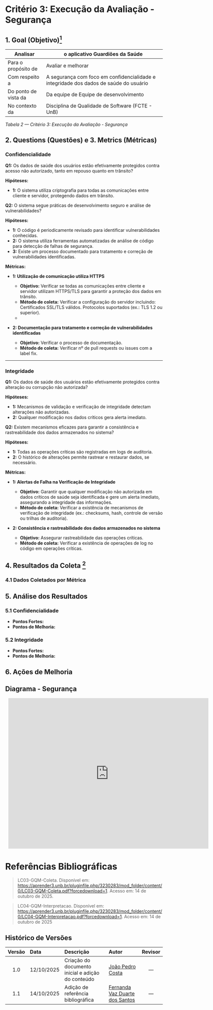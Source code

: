# Critério 3: Execução da Avaliação - Segurança

## 1. Goal (Objetivo)<a href="#ref1"><sup>1</sup></a>


| Analisar | o aplicativo Guardiões da Saúde |
|----------|--------------------------------|
| Para o propósito de |Avaliar e melhorar |
| Com respeito a | A segurança com foco em confidencialidade e integridade dos dados de saúde do usuário |
| Do ponto de vista da | 	Da equipe de Equipe de desenvolvimento |
| No contexto da |	Disciplina de Qualidade de Software (FCTE - UnB) |

*Tabela 2 — Critério 3: Execução da Avaliação - Segurança*


## 2. Questions (Questões) e 3. Metrics (Métricas)

### Confidencialidade

**Q1:** Os dados de saúde dos usuários estão efetivamente protegidos contra acesso não autorizado, tanto em repouso quanto em trânsito?

**Hipóteses:**
- **1:** O sistema utiliza criptografia para todas as comunicações entre cliente e servidor, protegendo dados em trânsito.

**Q2:** O sistema segue práticas de desenvolvimento seguro e análise de vulnerabilidades?

**Hipóteses:**
- **1:** O código é periodicamente revisado para identificar vulnerabilidades conhecidas.
- **2:** O sistema utiliza ferramentas automatizadas de análise de código para detecção de falhas de segurança.
- **3:** Existe um processo documentado para tratamento e correção de vulnerabilidades identificadas.

**Métricas:**

- **1: Utilização de comunicação utiliza HTTPS**
  - **Objetivo:** Verificar se todas as comunicações entre cliente e servidor utilizam HTTPS/TLS para garantir a proteção dos dados em trânsito.
  - **Método de coleta:** Verificar a configuração do servidor incluindo: Certificados SSL/TLS válidos. Protocolos suportados (ex.: TLS 1.2 ou superior).
  - <!--Não foi possível verificar devido ao código do sistema não ter caminhos públicos para conferir se utiliza comunicação HTTPS-->
 

- **2: Documentação para tratamento e correção de vulnerabilidades identificadas**
  - **Objetivo:** Verificar o processo de documentação.
  - **Método de coleta:** Verificar nº de pull requests ou issues com a label fix.

---

### Integridade

**Q1:** Os dados de saúde dos usuários estão efetivamente protegidos contra alteração ou corrupção não autorizada?

**Hipóteses:**
- **1:** Mecanismos de validação e verificação de integridade detectam alterações não autorizadas.
- **2:** Qualquer modificação nos dados críticos gera alerta imediato.

**Q2:** Existem mecanismos eficazes para garantir a consistência e rastreabilidade dos dados armazenados no sistema?

**Hipóteses:**
- **1:** Todas as operações críticas são registradas em logs de auditoria.
- **2:** O histórico de alterações permite rastrear e restaurar dados, se necessário.

**Métricas:**

- **1: Alertas de Falha na Verificação de Integridade**
  - **Objetivo:** Garantir que qualquer modificação não autorizada em dados críticos de saúde seja identificada e gere um alerta imediato, assegurando a integridade das informações.
  - **Método de coleta:** Verificar a existência de mecanismos de verificação de integridade (ex.: checksums, hash, controle de versão ou trilhas de auditoria).

- **2: Consistência e rastreabilidade dos dados armazenados no sistema**
  - **Objetivo:** Assegurar rastreabilidade das operações críticas.
  - **Método de coleta:** Verificar a existência de operações de log no código em operações críticas.

## 4. Resultados da Coleta <a href="#ref2"><sup>2</sup></a>

### 4.1 Dados Coletados por Métrica


## 5. Análise dos Resultados

### 5.1 Confidencialidade
- **Pontos Fortes:**
- **Pontos de Melhoria:**
  

### 5.2 Integridade
- **Pontos Fortes:**
- **Pontos de Melhoria:**


## 6. Ações de Melhoria

## Diagrama -  Segurança

<div style="width: 640px; height: 480px; margin: 10px; position: relative;"><iframe allowfullscreen frameborder="0" style="width:640px; height:480px" src="https://lucid.app/documents/embedded/48984a30-effd-49b7-8f39-3fb6ac7ff069" id="l-GZK.nXlew7"></iframe></div>

# Referências Bibliográficas

> <a id="ref1"></a> 
>LC03-GQM-Coleta. Disponível em: https://aprender3.unb.br/pluginfile.php/3230283/mod_folder/content/0/LC03-GQM-Coleta.pdf?forcedownload=1. Acesso em: 14 de outubro de 2025.

<a id="ref2"></a> 
>LC04-GQM-Interpretacao. Disponível em: https://aprender3.unb.br/pluginfile.php/3230283/mod_folder/content/0/LC04-GQM-Interpretacao.pdf?forcedownload=1. Acesso em: 14 de outubro de 2025


## Histórico de Versões

| Versão | Data       | Descrição                                              | Autor                                                                 | Revisor |
|:------:|:----------|:-------------------------------------------------------|:----------------------------------------------------------------------|:-------:|
| 1.0    | 12/10/2025 | Criação do documento inicial e adição do conteúdo      | [João Pedro Costa](https://github.com/johnaopedro)                    | —       |
| 1.1    | 14/10/2025 | Adição de referência bibliográfica| [Fernanda Vaz Duarte dos Santos](https://github.com/)                 | —       |